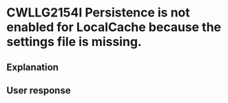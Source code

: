 # CWLLG2154I Persistence is not enabled for LocalCache because the settings file is missing.

## Explanation

## User response
